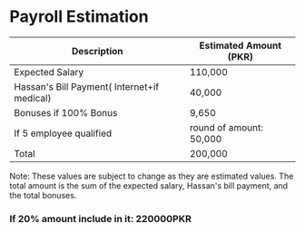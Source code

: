 # Payroll Estimation


| Description           |Estimated Amount (PKR)  |
|-----------------------|--------------|
| Expected Salary       | 110,000      |
| Hassan's Bill Payment( Internet+if medical) | 40,000       |
| Bonuses if 100% Bonus | 9,650        |
| If 5 employee qualified| round of amount: 50,000
| Total                 | 200,000      |

Note: These values are subject to change as they are estimated values. The total amount is the sum of the expected salary, Hassan's bill payment, and the total bonuses. 

### If 20% amount include in it: 220000PKR
